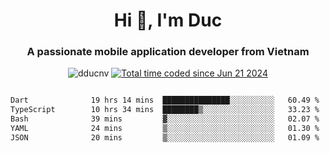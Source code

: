 <h1 align="center">
  Hi 👋, I'm  Duc</h1>
<h3 align="center">A passionate mobile application developer from Vietnam</h3>  
  
<p align="center"> <img src="https://komarev.com/ghpvc/?username=dducnv&label=Profile%20views&color=0e75b6&style=flat" alt="dducnv" /> 
<a href="https://wakatime.com/@4d2a2cd9-1bcb-4dd1-84a4-dce128a35137"><img src="https://wakatime.com/badge/user/4d2a2cd9-1bcb-4dd1-84a4-dce128a35137.svg" alt="Total time coded since Jun 21 2024" /></a>
</p>  

<div style="width: 100vw; overflow-x: auto; flex:center">
  <!--START_SECTION:waka-->

```txt
Dart              19 hrs 14 mins  ███████████████░░░░░░░░░░   60.49 %
TypeScript        10 hrs 34 mins  ████████▒░░░░░░░░░░░░░░░░   33.23 %
Bash              39 mins         ▓░░░░░░░░░░░░░░░░░░░░░░░░   02.07 %
YAML              24 mins         ▒░░░░░░░░░░░░░░░░░░░░░░░░   01.30 %
JSON              20 mins         ▒░░░░░░░░░░░░░░░░░░░░░░░░   01.09 %
```

<!--END_SECTION:waka-->
</div>




  
